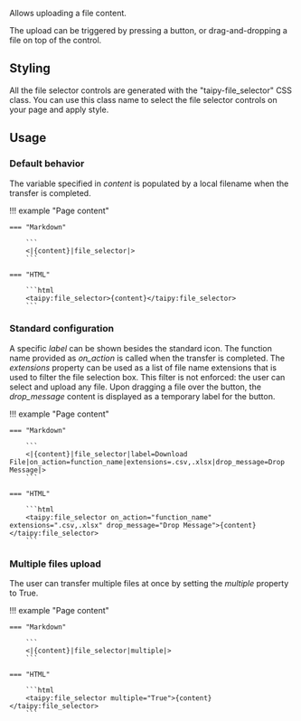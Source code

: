 Allows uploading a file content.

The upload can be triggered by pressing a button, or drag-and-dropping a file on top of the control.

## Styling

All the file selector controls are generated with the "taipy-file_selector" CSS class. You can use this class
name to select the file selector controls on your page and apply style.

## Usage

### Default behavior

The variable specified in _content_ is populated by a local filename when the transfer is completed.

!!! example "Page content"

    === "Markdown"

        ```
        <|{content}|file_selector|>
        ```
  
    === "HTML"

        ```html
        <taipy:file_selector>{content}</taipy:file_selector>
        ```

### Standard configuration

A specific _label_ can be shown besides the standard icon. 
The function name provided as _on_action_ is called when the transfer is completed.
The _extensions_ property can be used as a list of file name extensions that is used to filter the file selection box. This filter is not enforced: the user can select and upload any file.
Upon dragging a file over the button, the _drop_message_ content is displayed as a temporary label for the button.

!!! example "Page content"

    === "Markdown"

        ```
        <|{content}|file_selector|label=Download File|on_action=function_name|extensions=.csv,.xlsx|drop_message=Drop Message|>
        ```
  
    === "HTML"

        ```html
        <taipy:file_selector on_action="function_name" extensions=".csv,.xlsx" drop_message="Drop Message">{content}</taipy:file_selector>
        ```

### Multiple files upload

The user can transfer multiple files at once by setting the _multiple_ property to True.

!!! example "Page content"

    === "Markdown"

        ```
        <|{content}|file_selector|multiple|>
        ```
  
    === "HTML"

        ```html
        <taipy:file_selector multiple="True">{content}</taipy:file_selector>
        ```
